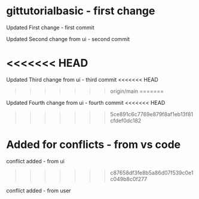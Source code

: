 # gittutorialbasic - first change

Updated First change - first commit

Updated Second change from ui  - second commit

<<<<<<< HEAD
=======
Updated Third change from ui  - third commit
<<<<<<< HEAD
>>>>>>> origin/main
=======

Updated Fourth change from ui  - fourth commit
<<<<<<< HEAD
>>>>>>> 5ce891c6c7769e879f8af1eb13f81cfdef0dc182

Added for conflicts - from vs code
=======

conflict added - from ui
>>>>>>> c87658df3fe8b5a86d07f539c0e1c049b8c0f277

conflict added - from user
